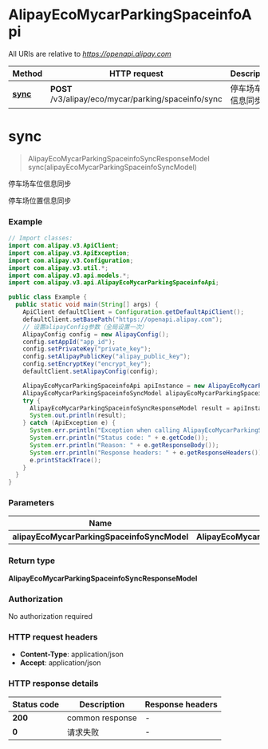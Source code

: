 # AlipayEcoMycarParkingSpaceinfoApi

All URIs are relative to *https://openapi.alipay.com*

| Method | HTTP request | Description |
|------------- | ------------- | -------------|
| [**sync**](AlipayEcoMycarParkingSpaceinfoApi.md#sync) | **POST** /v3/alipay/eco/mycar/parking/spaceinfo/sync | 停车场车位信息同步 |


<a name="sync"></a>
# **sync**
> AlipayEcoMycarParkingSpaceinfoSyncResponseModel sync(alipayEcoMycarParkingSpaceinfoSyncModel)

停车场车位信息同步

停车场位置信息同步

### Example
```java
// Import classes:
import com.alipay.v3.ApiClient;
import com.alipay.v3.ApiException;
import com.alipay.v3.Configuration;
import com.alipay.v3.util.*;
import com.alipay.v3.api.models.*;
import com.alipay.v3.api.AlipayEcoMycarParkingSpaceinfoApi;

public class Example {
  public static void main(String[] args) {
    ApiClient defaultClient = Configuration.getDefaultApiClient();
    defaultClient.setBasePath("https://openapi.alipay.com");
    // 设置alipayConfig参数（全局设置一次）
    AlipayConfig config = new AlipayConfig();
    config.setAppId("app_id");
    config.setPrivateKey("private_key");
    config.setAlipayPublicKey("alipay_public_key");
    config.setEncryptKey("encrypt_key");
    defaultClient.setAlipayConfig(config);

    AlipayEcoMycarParkingSpaceinfoApi apiInstance = new AlipayEcoMycarParkingSpaceinfoApi(defaultClient);
    AlipayEcoMycarParkingSpaceinfoSyncModel alipayEcoMycarParkingSpaceinfoSyncModel = new AlipayEcoMycarParkingSpaceinfoSyncModel(); // AlipayEcoMycarParkingSpaceinfoSyncModel | 
    try {
      AlipayEcoMycarParkingSpaceinfoSyncResponseModel result = apiInstance.sync(alipayEcoMycarParkingSpaceinfoSyncModel);
      System.out.println(result);
    } catch (ApiException e) {
      System.err.println("Exception when calling AlipayEcoMycarParkingSpaceinfoApi#sync");
      System.err.println("Status code: " + e.getCode());
      System.err.println("Reason: " + e.getResponseBody());
      System.err.println("Response headers: " + e.getResponseHeaders());
      e.printStackTrace();
    }
  }
}
```

### Parameters

| Name | Type | Description  | Notes |
|------------- | ------------- | ------------- | -------------|
| **alipayEcoMycarParkingSpaceinfoSyncModel** | **AlipayEcoMycarParkingSpaceinfoSyncModel**|  | [optional] |

### Return type

**AlipayEcoMycarParkingSpaceinfoSyncResponseModel**

### Authorization

No authorization required

### HTTP request headers

 - **Content-Type**: application/json
 - **Accept**: application/json

### HTTP response details
| Status code | Description | Response headers |
|-------------|-------------|------------------|
| **200** | common response |  -  |
| **0** | 请求失败 |  -  |

